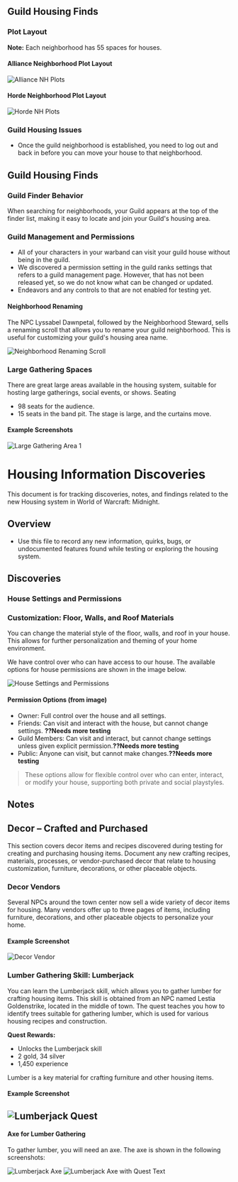 ## Guild Housing Finds

### Plot Layout
**Note:** Each neighborhood has 55 spaces for houses.

#### Alliance Neighborhood Plot Layout
![Alliance NH Plots](images/alliance-NH-plots.png)

#### Horde Neighborhood Plot Layout
![Horde NH Plots](images/horde-NH-plots.png)

### Guild Housing Issues
- Once the guild neighborhood is established, you need to log out and back in before you can move your house to that neighborhood.

## Guild Housing Finds

### Guild Finder Behavior
When searching for neighborhoods, your Guild appears at the top of the finder list, making it easy to locate and join your Guild's housing area.

### Guild Management and Permissions
* All of your characters in your warband can visit your guild house without being in the guild.
* We discovered a permission setting in the guild ranks settings that refers to a guild management page. However, that has not been released yet, so we do not know what can be changed or updated.
* Endeavors and any controls to that are not enabled for testing yet.

#### Neighborhood Renaming
The NPC Lyssabel Dawnpetal, followed by the Neighborhood Steward, sells a renaming scroll that allows you to rename your guild neighborhood. This is useful for customizing your guild's housing area name.

![Neighborhood Renaming Scroll](images/Housing-nh-rename.png)


### Large Gathering Spaces
There are great large areas available in the housing system, suitable for hosting large gatherings, social events, or shows.
Seating
* 98 seats for the audience.
* 15 seats in the band pit.
The stage is large, and the curtains move.


#### Example Screenshots
![Large Gathering Area 1](images/Screenshot%202025-10-03%20132647.png)

# Housing Information Discoveries

This document is for tracking discoveries, notes, and findings related to the new Housing system in World of Warcraft: Midnight.

## Overview
- Use this file to record any new information, quirks, bugs, or undocumented features found while testing or exploring the housing system.

## Discoveries

### House Settings and Permissions
### Customization: Floor, Walls, and Roof Materials
You can change the material style of the floor, walls, and roof in your house. This allows for further personalization and theming of your home environment.

We have control over who can have access to our house. The available options for house permissions are shown in the image below.

![House Settings and Permissions](images/house_settings_and_permissions.png)

#### Permission Options (from image)
- Owner: Full control over the house and all settings.
- Friends: Can visit and interact with the house, but cannot change settings. **??Needs more testing**
- Guild Members: Can visit and interact, but cannot change settings unless given explicit permission.**??Needs more testing**
- Public: Anyone can visit, but cannot make changes.**??Needs more testing**

> These options allow for flexible control over who can enter, interact, or modify your house, supporting both private and social playstyles.

## Notes


## Decor – Crafted and Purchased

This section covers decor items and recipes discovered during testing for creating and purchasing housing items. Document any new crafting recipes, materials, processes, or vendor-purchased decor that relate to housing customization, furniture, decorations, or other placeable objects.


### Decor Vendors

Several NPCs around the town center now sell a wide variety of decor items for housing. Many vendors offer up to three pages of items, including furniture, decorations, and other placeable objects to personalize your home.

#### Example Screenshot
![Decor Vendor](images/decor-vendor-1.png)

### Lumber Gathering Skill: Lumberjack

You can learn the Lumberjack skill, which allows you to gather lumber for crafting housing items. This skill is obtained from an NPC named Lestia Goldenstrike, located in the middle of town. The quest teaches you how to identify trees suitable for gathering lumber, which is used for various housing recipes and construction.

**Quest Rewards:**
- Unlocks the Lumberjack skill
- 2 gold, 34 silver
- 1,450 experience

Lumber is a key material for crafting furniture and other housing items.

#### Example Screenshot
![Lumberjack Quest](images/lumberjack-quest.png)
-
#### Axe for Lumber Gathering
To gather lumber, you will need an axe. The axe is shown in the following screenshots:

![Lumberjack Axe](images/lumberjack-quest2.png)
![Lumberjack Axe with Quest Text](images/lumberjack-quest3.png)